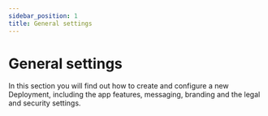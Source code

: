 ```yaml
---
sidebar_position: 1
title: General settings 
---
```

# General settings
In this section you will find out how to create and configure a new Deployment, including the app features, messaging, branding and the legal and security settings.
